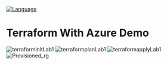 [![Language](https://img.shields.io/badge/Language-Terraform-blue.svg)](https://www.terraform.io/)
# Terraform With Azure Demo


![terraforminitLab1](https://github.com/musti17/terraform-with-azure/assets/91423500/d346760e-aa84-416e-a8be-215effa9223a)
![terraformplanLab1](https://github.com/musti17/terraform-with-azure/assets/91423500/1c84c702-d8c0-4633-b323-7dfadd7383f0)
![terraformapplyLab1](https://github.com/musti17/terraform-with-azure/assets/91423500/b3ca3691-fb36-47fc-8ec8-9c12a5a7787d)
![Provisioned_rg](https://github.com/musti17/terraform-with-azure/assets/91423500/ce3a12ef-7dc6-43c0-a004-025d01082bb7)
